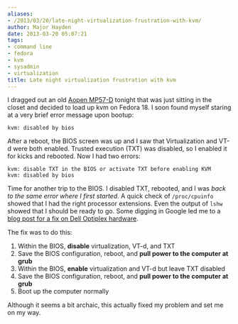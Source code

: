 ```yaml
---
aliases:
- /2013/03/20/late-night-virtualization-frustration-with-kvm/
author: Major Hayden
date: 2013-03-20 05:07:21
tags:
- command line
- fedora
- kvm
- sysadmin
- virtualization
title: Late night virtualization frustration with kvm
---
```


I dragged out an old [Aopen MP57-D][1] tonight that was just sitting in the closet and decided to load up kvm on Fedora 18. I soon found myself staring at a very brief error message upon bootup:

```
kvm: disabled by bios
```

After a reboot, the BIOS screen was up and I saw that Virtualization and VT-d were both enabled. Trusted execution (TXT) was disabled, so I enabled it for kicks and rebooted. Now I had two errors:

```
kvm: disable TXT in the BIOS or activate TXT before enabling KVM
kvm: disabled by bios
```

Time for another trip to the BIOS. I disabled TXT, rebooted, and I was _back to the same error where I first started_. A quick check of `/proc/cpuinfo` showed that I had the right processor extensions. Even the output of `lshw` showed that I should be ready to go. Some digging in Google led me to a [blog post for a fix on Dell Optiplex hardware][2].

The fix was to do this:

  1. Within the BIOS, **disable** virtualization, VT-d, and TXT
  2. Save the BIOS configuration, reboot, and **pull power to the computer at grub**
  3. Within the BIOS, **enable** virtualization and VT-d but leave TXT disabled
  4. Save the BIOS configuration, reboot, and **pull power to the computer at grub**
  5. Boot up the computer normally

Although it seems a bit archaic, this actually fixed my problem and set me on my way.

 [1]: http://global.aopen.com/products_detail.aspx?Auno=3047
 [2]: http://reidablog.blogspot.com/2008/06/with-correct-bios-settings-enabled-on.html